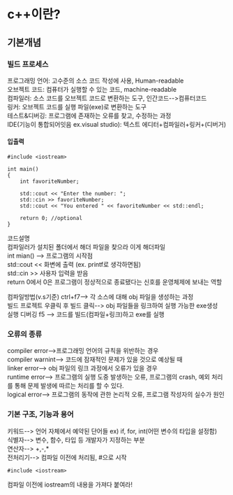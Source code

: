 # c++이란?
## 기본개념
### 빌드 프로세스
프로그래밍 언어: 고수준의 소스 코드 작성에 사용, Human-readable   
오브젝트 코드: 컴퓨터가 실행할 수 있는 코드, machine-readable   
컴파일러: 소스 코드를 오브젝트 코드로 변환하는 도구, 인간코드-->컴퓨터코드   
링커: 오브젝트 코드를 실행 파일(exe)로 변환하는 도구   
테스트&디버깅: 프로그램에 존재하는 오류를 찾고, 수정하는 과정   
IDE(기능이 통합되어잇음 ex.visual studio): 텍스트 에디터+컴파일러+링커+(디버거)   
#### 입출력
    #include <iostream>

    int main()
    {
        int favoriteNumber;

        std::cout << "Enter the number: ";
        std::cin >> favoriteNumber;
        std::cout << "You entered " << favoriteNumber << std::endl;

        return 0; //optional
    }
코드설명   
컴파일러가 설치된 폴더에서 해더 파일을 찾으라  <iostream> 이게 해더파일   
int mian() --> 프로그램의 시작점   
std::cout <<  화변에 출력 (ex. printf로 생각하면됨)   
std::cin >>  사용자 입력을 받음   
return 0에서 0은 프로그램이 정상적으로 종료됐다는 신호를 운영체제에 보내는 역할   

컴파일방법(v.s기준) ctrl+f7--> 각 소스에 대해 obj 파일을 생성하는 과정   
빌드 프로젝트 우클릭 후 빌드 클릭--> obj 파일들을 링크하여 실행 가능한 exe생성   
실행 디버깅 f5 --> 코드를 빌드(컴파일+링크)하고 exe를 실행   
### 오류의 종류
compiler error-->프로그래밍 언어의 규칙을 위반하는 경우   
compiler warnint--> 코드에 잠재적인 문제가 있을 것으로 예상될 때   
linker error--> obj 파일의 링크 과정에서 오류가 있을 경우   
runtime error--> 프로그램의 실행 도중 발생하는 오류, 프로그램의 crash, 예외 처리를 통해 문제 발생에 따르는 처리를 할 수 있다.   
logical error--> 프로그램의 동작에 관한 논리적 오류, 프로그램 작성자의 실수가 원인   
### 기본 구조, 기능과 용어
키워드--> 언어 자체에서 예약된 단어들 ex) if, for, int(어떤 변수의 타입을 설정함)   
식별자--> 변수, 함수, 타입 등 개발자가 지정하는 부분   
연산자--> +,-,*    
전처리기--> 컴파일 이전에 처리됨, #으로 시작   

    #include <iostream>
    
컴파일 이전에 iostream의 내용을 가져다 붙여라!   

